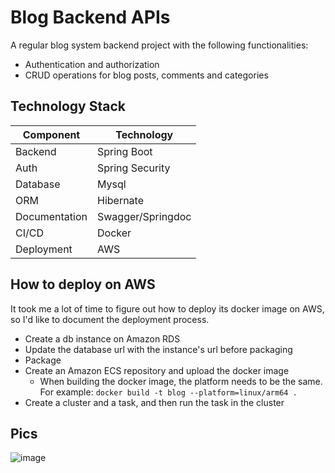 # Blog Backend APIs

A regular blog system backend project with the following functionalities:

+ Authentication and authorization
+ CRUD operations for blog posts, comments and categories

## Technology Stack

| Component     | Technology        |
|---------------|-------------------|
| Backend       | Spring Boot       |
| Auth          | Spring Security   |
| Database      | Mysql             |
| ORM           | Hibernate         |
| Documentation | Swagger/Springdoc |
| CI/CD         | Docker            |
| Deployment    | AWS               |

## How to deploy on AWS

It took me a lot of time to figure out how to deploy its docker image on AWS, so I'd like to document the deployment
process.

+ Create a db instance on Amazon RDS
+ Update the database url with the instance's url before packaging
+ Package
+ Create an Amazon ECS repository and upload the docker image
  + When building the docker image, the platform needs to be the same. For
    example: ```docker build -t blog --platform=linux/arm64 .```
+ Create a cluster and a task, and then run the task in the cluster

## Pics
![image](https://github.com/XiyuanTu/blog-backend/assets/79139571/63636449-1de4-4b1a-a092-d6eca6c26bf9)
